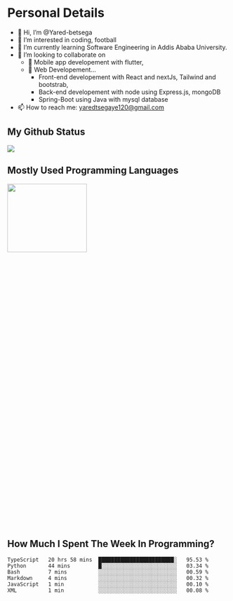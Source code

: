 <h1>Personal Details</h1>

- 👋 Hi, I’m @Yared-betsega
- 👀 I’m interested in coding, football
- 🌱 I’m currently learning Software Engineering in Addis Ababa University.
- 💞️ I’m looking to collaborate on
  - 💞️ Mobile app developement with flutter, 
  - 💞️ Web Developement...
    - Front-end developement with React and nextJs, Tailwind and bootstrab, 
    - Back-end developement with node using Express.js, mongoDB
    - Spring-Boot using Java with mysql database
- 📫 How to reach me: yaredtsegaye120@gmail.com

<h2>My Github Status</h2>
<img src = "https://github-readme-stats.vercel.app/api?username=Yared-betsega&&show_icons=true&title_color=ffffff&icon_color=bb2acf&text_color=daf7dc&bg_color=151515"/>

<h2>Mostly Used Programming Languages</h2>
<img  src="https://wakatime.com/share/@yared/2ea83f02-29da-45b1-ac83-e77e61ce9fc0.svg" width = "60%" height = "20%"/>



<h2>How Much I Spent The Week In Programming?</h2>
<!--START_SECTION:waka-->

```text
TypeScript   20 hrs 58 mins  ████████████████████████░   95.53 %
Python       44 mins         █░░░░░░░░░░░░░░░░░░░░░░░░   03.34 %
Bash         7 mins          ░░░░░░░░░░░░░░░░░░░░░░░░░   00.59 %
Markdown     4 mins          ░░░░░░░░░░░░░░░░░░░░░░░░░   00.32 %
JavaScript   1 min           ░░░░░░░░░░░░░░░░░░░░░░░░░   00.10 %
XML          1 min           ░░░░░░░░░░░░░░░░░░░░░░░░░   00.08 %
```

<!--END_SECTION:waka-->

